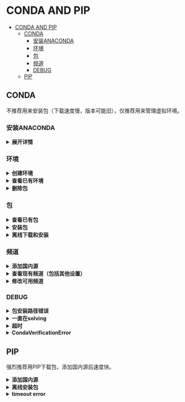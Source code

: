 # CONDA AND PIP

- [CONDA AND PIP](#conda-and-pip)
  - [CONDA](#conda)
    - [安装ANACONDA](#安装anaconda)
    - [环境](#环境)
    - [包](#包)
    - [频道](#频道)
    - [DEBUG](#debug)
  - [PIP](#pip)

## CONDA

不推荐用来安装包（下载速度慢，版本可能旧），仅推荐用来管理虚拟环境。

### 安装ANACONDA

<details>
<summary><b>展开详情</b></summary>

> 查看最新链接

[[官网]](https://repo.anaconda.com/archive/)

可在服务器`wget`下载。

> 安装

- 空格跳过协议，一切回车默认。
- 若刚刚没选yes激活，手动激活：`conda init bash`，重启terminal。

建议添加国内源。见后。

</details>

### 环境

<details>
<summary><b>创建环境</b></summary>

```bash
conda create -n env_name python=3.6  # 最基本操作
conda create -n venv pip python=3.7  # 可同时装好多个包
```

注意！！！！最好指定python，否则默认可能装成python2，后面的安装都是有问题的。

</details>

<details>
<summary><b>查看已有环境</b></summary>

```bash
conda env list
```

</details>

<details>
<summary><b>删除包</b></summary>

```bash
conda env remove -n env_name
```

</details>

### 包

<details>
<summary><b>查看已有包</b></summary>

```bash
conda list
```

</details>

<details>
<summary><b>安装包</b></summary>

```bash
conda install pkg_name -y  # 默认yes。注意要先进入环境
```

</details>

<details>
<summary><b>离线下载和安装</b></summary>

- 在[[官网]](https://anaconda.org/anaconda/repo)搜包。
- 下载。
- 安装：`conda install --use-local path/to/xxx.tar.bz2`

</details>

### 频道

<details>
<summary><b>添加国内源</b></summary>

```bash
conda config --add channels https://mirrors.tuna.tsinghua.edu.cn/anaconda/pkgs/free/
conda config --add channels https://mirrors.tuna.tsinghua.edu.cn/anaconda/cloud/conda-forge
conda config --add channels https://mirrors.tuna.tsinghua.edu.cn/anaconda/cloud/msys2/
```

</details>

<details>
<summary><b>查看现有频道（包括其他设置）</b></summary>

```bash
conda config --show
```

</details>

<details>
<summary><b>修改可用频道</b></summary>

```bash
vim ~/.condarc
```

</details>

### DEBUG

<details>
<summary><b>包安装路径错误</b></summary>

记得`python -m xxx`

</details>

<details>
<summary><b>一直在solving</b></summary>

删除除`defaults`外所有channels。

</details>

<details>
<summary><b>超时</b></summary>

- 重新登陆校园网。
- 删除`defaults`，并把`https`都改为`http`。

</details>

<details>
<summary><b>CondaVerificationError</b></summary>

```bash
conda clean --all
```

</details>

## PIP

强烈推荐用PIP下载包，添加国内源后速度快。

<details>
<summary><b>添加国内源</b></summary>

[[参考]](https://mirrors.tuna.tsinghua.edu.cn/help/pypi/)

（并设为默认）

```bash
pip install pip -U
pip config set global.index-url https://pypi.tuna.tsinghua.edu.cn/simple
```

</details>

<details>
<summary><b>离线安装包</b></summary>

- 先试试直接`pip install`，记住名称和大小。
- 在`PyPI`搜索对应版本。
- 下载，直接`pip install /path/to/pkg.whl`

</details>

<details>
<summary><b>timeout error</b></summary>

```bash
pip install --default-timeout=100 xxx -i https://mirrors.tuna.tsinghua.edu.cn/pypi/web/simple/
```

另：创建或修改`~/.pip/pip.conf`，内容如下：

```txt
[global]
index-url = https://pypi.tuna.tsinghua.edu.cn/simple
[install]
trusted-host=mirrors.aliyun.com
```

</details>
